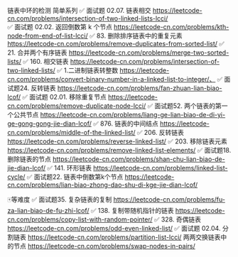 链表中环的检测
简单系列
✅ 面试题 02.07. 链表相交 https://leetcode-cn.com/problems/intersection-of-two-linked-lists-lcci/  
✅ 面试题 02.02. 返回倒数第 k 个节点 https://leetcode-cn.com/problems/kth-node-from-end-of-list-lcci/
✅ 83. 删除排序链表中的重复元素 https://leetcode-cn.com/problems/remove-duplicates-from-sorted-list/
✅ 21. 合并两个有序链表 https://leetcode-cn.com/problems/merge-two-sorted-lists/
✅ 160. 相交链表 https://leetcode-cn.com/problems/intersection-of-two-linked-lists/
✅ 1.二进制链表转整数 https://leetcode-cn.com/problems/convert-binary-number-in-a-linked-list-to-integer/、
✅ 面试题24. 反转链表 https://leetcode-cn.com/problems/fan-zhuan-lian-biao-lcof/
✅ 面试题 02.01. 移除重复节点 https://leetcode-cn.com/problems/remove-duplicate-node-lcci/
✅ 面试题52. 两个链表的第一个公共节点 https://leetcode-cn.com/problems/liang-ge-lian-biao-de-di-yi-ge-gong-gong-jie-dian-lcof/
✅ 876. 链表的中间结点 https://leetcode-cn.com/problems/middle-of-the-linked-list/
✅ 206. 反转链表 https://leetcode-cn.com/problems/reverse-linked-list/
✅ 203. 移除链表元素 https://leetcode-cn.com/problems/remove-linked-list-elements/
✅ 面试题18. 删除链表的节点 https://leetcode-cn.com/problems/shan-chu-lian-biao-de-jie-dian-lcof/
✅ 141. 环形链表  https://leetcode-cn.com/problems/linked-list-cycle/
✅ 面试题22. 链表中倒数第k个节点  https://leetcode-cn.com/problems/lian-biao-zhong-dao-shu-di-kge-jie-dian-lcof/


🀄️等难度
✅ 面试题35. 复杂链表的复制   https://leetcode-cn.com/problems/fu-za-lian-biao-de-fu-zhi-lcof/
✅ 138. 复制带随机指针的链表    https://leetcode-cn.com/problems/copy-list-with-random-pointer/
✅ 328. 奇偶链表    https://leetcode-cn.com/problems/odd-even-linked-list/
✅ 面试题 02.04. 分割链表   https://leetcode-cn.com/problems/partition-list-lcci/
两两交换链表中的节点  https://leetcode-cn.com/problems/swap-nodes-in-pairs/